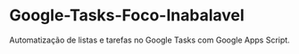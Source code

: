 # Google-Tasks-Foco-Inabalavel
Automatização de listas e tarefas no Google Tasks com Google Apps Script.

